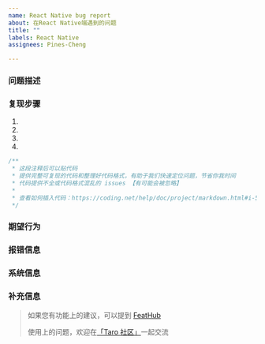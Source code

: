 ```yaml
---
name: React Native bug report
about: 在React Native端遇到的问题
title: ""
labels: React Native
assignees: Pines-Cheng

---
```


<!--
  如果是提交 bug，请搜索文档和 issue，确认以下事项：
  * 该问题没有在其他 issue 和文档讨论到，不属于重复内容
  * 除了「 补充信息」外，每一都必填
  不满足以上两点要求的 bug 报告，issue 会被直接关掉
  请多多理解，您现在的不便将会使 Taro 开发者更高效地定位你的问题，修复你的问题
  像你一样的 Taro 的使用者也可以通过搜索找到你提供的 bug，对各方都有很大好处
-->

### 问题描述

<!-- 问题描述：站在其它人的角度尽可能清晰地、简洁地把问题描述清楚 -->

### 复现步骤

<!-- 复现问题的步骤。代码只贴截图，不贴文字会被视为无效issue -->

1. <!-- 打开'...' -->
2. <!-- 点击'....' -->
3. <!-- 滚动到'....' -->
4. <!-- 看见的现象... -->


```js
/**
 * 这段注释后可以贴代码
 * 提供完整可复现的代码和整理好代码格式，有助于我们快速定位问题，节省你我时间
 * 代码提供不全或代码格式混乱的 issues 【有可能会被忽略】
 * 
 * 查看如何插入代码：https://coding.net/help/doc/project/markdown.html#i-5
 */
```

### 期望行为

<!-- 请在下一行用简洁清晰的语言描述你期望的行为 -->

### 报错信息

<!-- 请在下一行贴上你的完整报错截图或文字 -->

### 系统信息

<!-- 使用`taro info`命令即可查看系统及依赖信息。将该命令运行结果贴下面即可。 -->

### 补充信息

<!-- （可选）根据你的调查研究，出现这个问题的原因可能在哪里？ -->

<!-- 感谢您的热心反馈！别忘了用preview按钮预览结果再提交 -->

> 如果您有功能上的建议，可以提到 [FeatHub](https://feathub.com/NervJS/taro)
> 
> 使用上的问题，欢迎在[「Taro 社区」](https://taro-club.jd.com/)一起交流